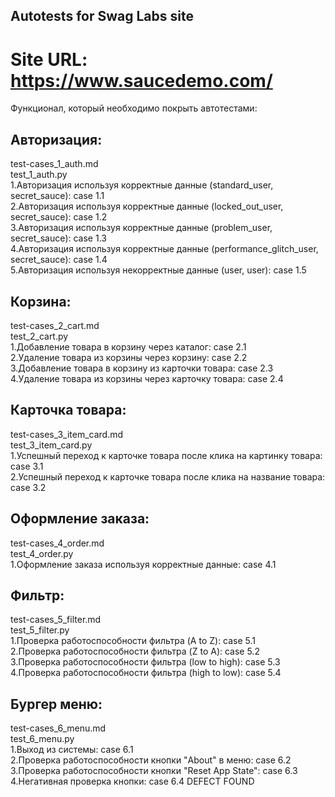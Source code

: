 ## Autotests for Swag Labs site  

# Site URL: https://www.saucedemo.com/  
Функционал, который необходимо покрыть автотестами:  
## Авторизация:  
test-cases_1_auth.md  
test_1_auth.py  
1.Авторизация используя корректные данные (standard_user, secret_sauce): case 1.1  
2.Авторизация используя корректные данные (locked_out_user, secret_sauce): case 1.2  
3.Авторизация используя корректные данные (problem_user, secret_sauce): case 1.3  
4.Авторизация используя корректные данные (performance_glitch_user, secret_sauce): case 1.4  
5.Авторизация используя некорректные данные (user, user): case 1.5  
  
## Корзина:  
test-cases_2_cart.md  
test_2_cart.py  
1.Добавление товара в корзину через каталог: case 2.1  
2.Удаление товара из корзины через корзину: case 2.2  
3.Добавление товара в корзину из карточки товара: case 2.3  
4.Удаление товара из корзины через карточку товара: case 2.4  
  
## Карточка товара:  
test-cases_3_item_card.md  
test_3_item_card.py  
1.Успешный переход к карточке товара после клика на картинку товара: case 3.1  
2.Успешный переход к карточке товара после клика на название товара: case 3.2  
  
## Оформление заказа:  
test-cases_4_order.md  
test_4_order.py  
1.Оформление заказа используя корректные данные: case 4.1  
  
## Фильтр:  
test-cases_5_filter.md  
test_5_filter.py  
1.Проверка работоспособности фильтра (A to Z): case 5.1  
2.Проверка работоспособности фильтра (Z to A): case 5.2  
3.Проверка работоспособности фильтра (low to high): case 5.3  
4.Проверка работоспособности фильтра (high to low): case 5.4  
  
## Бургер меню:  
test-cases_6_menu.md  
test_6_menu.py  
1.Выход из системы: case 6.1  
2.Проверка работоспособности кнопки "About" в меню: case 6.2  
3.Проверка работоспособности кнопки "Reset App State": case 6.3  
4.Негативная проверка кнопки: case 6.4 DEFECT FOUND  
  
